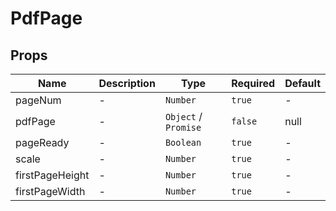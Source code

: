 # PdfPage

## Props

<!-- @vuese:PdfPage:props:start -->
|Name|Description|Type|Required|Default|
|---|---|---|---|---|
|pageNum|-|`Number`|`true`|-|
|pdfPage|-|`Object` /  `Promise`|`false`|null|
|pageReady|-|`Boolean`|`true`|-|
|scale|-|`Number`|`true`|-|
|firstPageHeight|-|`Number`|`true`|-|
|firstPageWidth|-|`Number`|`true`|-|

<!-- @vuese:PdfPage:props:end -->
